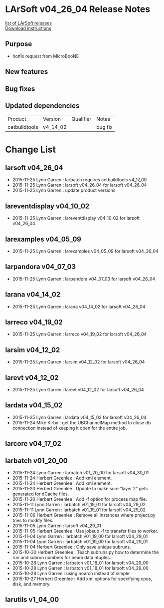 # LArSoft v04_26_04 Release Notes



[list of LArSoft releases](LArSoft_release_list)  
[Download instructions](http://scisoft.fnal.gov/scisoft/bundles/larsoft/v04_26_04/larsoft-v04_26_04.html)

## Purpose

-   hotfix request from MicroBooNE

## New features

## Bug fixes

## Updated dependencies

|               |          |           |         |
|---------------|----------|-----------|---------|
| Product       | Version  | Qualifier | Notes   |
| cetbuildtools | v4_14_02 |           | bug fix |

# Change List

## larsoft v04_26_04

-   2015-11-25 Lynn Garren : larbatch requires cetbuildtools v4_17_00
-   2015-11-25 Lynn Garren : larsoft v04_26_04 for larsoft v04_26_04
-   2015-11-25 Lynn Garren : update product versions

## lareventdisplay v04_10_02

-   2015-11-25 Lynn Garren : lareventdisplay v04_10_02 for larsoft v04_26_04

## larexamples v04_05_09

-   2015-11-25 Lynn Garren : larexamples v04_05_09 for larsoft v04_26_04

## larpandora v04_07_03

-   2015-11-25 Lynn Garren : larpandora v04_07_03 for larsoft v04_26_04

## larana v04_14_02

-   2015-11-25 Lynn Garren : larana v04_14_02 for larsoft v04_26_04

## larreco v04_19_02

-   2015-11-25 Lynn Garren : larreco v04_19_02 for larsoft v04_26_04

## larsim v04_12_02

-   2015-11-25 Lynn Garren : larsim v04_12_02 for larsoft v04_26_04

## larevt v04_12_02

-   2015-11-25 Lynn Garren : larevt v04_12_02 for larsoft v04_26_04

## lardata v04_15_02

-   2015-11-25 Lynn Garren : lardata v04_15_02 for larsoft v04_26_04
-   2015-11-24 Mike Kirby : get the UBChannelMap method to close db connection instead of keeping it open for the entire job.

## larcore v04_17_02

## larbatch v01_20_00

-   2015-11-24 Lynn Garren : larbatch v01_20_00 for larsoft v04_30_01
-   2015-11-24 Herbert Greenlee : Add <runnumber> xml element.
-   2015-11-24 Herbert Greenlee : Add <version> xml element.
-   2015-11-20 Herbert Greenlee : Update to make sure “layer 2” gets generated for dCache files.
-   2015-11-20 Herbert Greenlee : Add -f option for process map file.
-   2015-11-11 Lynn Garren : larbatch v01_19_01 for larsoft v04_29_02
-   2015-11-11 Lynn Garren : larbatch v01_19_01 for larsoft v04_29_02
-   2015-11-06 Herbert Greenlee : Remove all instances where project.py tries to modify files.
-   2015-11-05 Lynn Garren : larsoft v04_29_01
-   2015-11-05 Herbert Greenlee : Use jobsub -f to transfer files to worker.
-   2015-11-04 Lynn Garren : larbatch v01_19_00 for larsoft v04_29_01
-   2015-11-04 Lynn Garren : larbatch v01_19_00 for larsoft v04_29_01
-   2015-11-04 Herbert Greenlee : Only save unique subruns.
-   2015-10-30 Herbert Greenlee : Teach subruns.py how to determine the run and subrun numbers for beam data ntuples.
-   2015-10-28 Lynn Garren : larbatch v01_18_01 for larsoft v04_29_00
-   2015-10-28 Lynn Garren : larbatch v01_18_01 for larsoft v04_29_00
-   2015-10-28 Lynn Garren : using noarch instead of simple
-   2015-10-27 Herbert Greenlee : Add xml options for specifying cpus, disk, and memory.

## larutils v1_04_00
